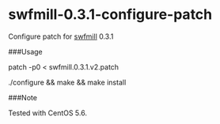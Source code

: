 swfmill-0.3.1-configure-patch
=============================

Configure patch for [swfmill](http://swfmill.org/) 0.3.1

###Usage

patch -p0 < swfmill.0.3.1.v2.patch

./configure && make && make install


###Note

Tested with CentOS 5.6.
